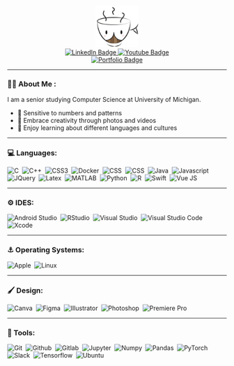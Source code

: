 <div id="header" align="center">
  <img src="https://github.com/anny-wu/anny-wu/blob/main/Logo.png?raw=true" width="100"/>
  <div id="badges">
    <a href="https://www.linkedin.com/in/yuwu5800/">
      <img src="https://img.shields.io/badge/LinkedIn-blue?style=for-the-badge&logo=linkedin&logoColor=white" alt="LinkedIn Badge"/>
    </a>
    <a href="https://www.youtube.com/@awesomeanny6525/featured">
      <img src="https://img.shields.io/badge/YouTube-red?style=for-the-badge&logo=youtube&logoColor=white" alt="Youtube Badge"/>
    </a>
  </div>
  <div id="website">
     <a href="https://anny-wu.github.io/">
      <img src="https://img.shields.io/badge/Portfolio-brightgreen?style=for-the-badge&logo=reacthookform&logoColor=white" alt="Portfolio Badge"/>
    </a>
  </div>
</div>

---
### :woman_technologist: About Me :
I am a senior studying Computer Science at University of Michigan.
- :1234: Sensitive to numbers and patterns
- :movie_camera: Embrace creativity through photos and videos
- :abcd: Enjoy learning about different languages and cultures

---
### :computer: Languages:
<div>
  <img src="https://cdn.jsdelivr.net/gh/devicons/devicon/icons/c/c-original.svg" title="C" alt="C" width="40" height="40"/>&nbsp;
  <img src="https://cdn.jsdelivr.net/gh/devicons/devicon/icons/cplusplus/cplusplus-original.svg" title="C++" alt="C++" width="40" height="40"/>&nbsp;
  <img src="https://cdn.jsdelivr.net/gh/devicons/devicon/icons/css3/css3-original.svg" title="CSS3" alt="CSS3" width="40" height="40"/>&nbsp;
  <img src="https://cdn.jsdelivr.net/gh/devicons/devicon/icons/docker/docker-original.svg" title="Docker" alt="Docker" width="40" height="40"/>&nbsp;
  <img src="https://cdn.jsdelivr.net/gh/devicons/devicon/icons/css3/css3-original.svg" title="CSS" alt="CSS" width="40" height="40"/>&nbsp;
  <img src="https://cdn.jsdelivr.net/gh/devicons/devicon/icons/css3/css3-original.svg" title="CSS" alt="CSS" width="40" height="40"/>&nbsp;
  <img src="https://cdn.jsdelivr.net/gh/devicons/devicon/icons/java/java-original.svg" title="Java" alt="Java" width="40" height="40"/>&nbsp;
  <img src="https://cdn.jsdelivr.net/gh/devicons/devicon/icons/javascript/javascript-original.svg" title="Javascript" alt="Javascript" width="40" height="40"/>&nbsp;
  <img src="https://cdn.jsdelivr.net/gh/devicons/devicon/icons/jquery/jquery-original.svg" title="JQuery" alt="JQuery" width="40" height="40"/>&nbsp;
  <img src="https://cdn.jsdelivr.net/gh/devicons/devicon/icons/latex/latex-original.svg" title="Latex" alt="Latex" width="40" height="40"/>&nbsp;
  <img src="https://cdn.jsdelivr.net/gh/devicons/devicon/icons/matlab/matlab-original.svg" title="MATLAB" alt="MATLAB" width="40" height="40"/>&nbsp;
  <img src="https://cdn.jsdelivr.net/gh/devicons/devicon/icons/python/python-original.svg" title="Python" alt="Python" width="40" height="40"/>&nbsp;
  <img src="https://cdn.jsdelivr.net/gh/devicons/devicon/icons/r/r-original.svg" title="R" alt="R" width="40" height="40"/>&nbsp;
  <img src="https://cdn.jsdelivr.net/gh/devicons/devicon/icons/swift/swift-original.svg" title="Swift" alt="Swift" width="40" height="40"/>&nbsp;       <img src="https://cdn.jsdelivr.net/gh/devicons/devicon/icons/vuejs/vuejs-original.svg" title="Vue JS" alt="Vue JS" width="40" height="40"/>&nbsp;          
</div>   

---
### :gear: IDES:
<div>
  <img src="https://cdn.jsdelivr.net/gh/devicons/devicon/icons/androidstudio/androidstudio-original.svg" title="Android Studio" alt="Android Studio" width="40" height="40"/>&nbsp;
   <img src="https://cdn.jsdelivr.net/gh/devicons/devicon/icons/rstudio/rtudio-original.svg" title="RStudio" alt="RStudio" width="40" height="40"/>&nbsp;
  <img src="https://cdn.jsdelivr.net/gh/devicons/devicon/icons/visualstudio/visualstudio-plain.svg" title="Visual Studio" alt="Visual Studio" width="40" height="40"/>&nbsp;
  <img src="https://cdn.jsdelivr.net/gh/devicons/devicon/icons/vscode/vscode-original.svg" title="Visual Studio Code" alt="Visual Studio Code" width="40" height="40"/>&nbsp;
  <img src="https://cdn.jsdelivr.net/gh/devicons/devicon/icons/xcode/xcode-original.svg" title="Xcode" alt="Xcode" width="40" height="40"/>&nbsp;
</div>   

---
### :anchor: Operating Systems:
<div>
  <img src="https://cdn.jsdelivr.net/gh/devicons/devicon/icons/apple/apple-original.svg" title="Apple" alt="Apple" width="40" height="40"/>&nbsp;
  <img src="https://cdn.jsdelivr.net/gh/devicons/devicon/icons/linux/linux-original.svg" title="Linux" alt="Linux" width="40" height="40"/>&nbsp;
  
          
</div>   

            
---
### :paintbrush: Design:
<div>
  <img src="https://cdn.jsdelivr.net/gh/devicons/devicon/icons/canva/canva-original.svg" title="Canva" alt="Canva" width="40" height="40"/>&nbsp;
  <img src="https://cdn.jsdelivr.net/gh/devicons/devicon/icons/figma/figma-original.svg" title="Figma" alt="Figma" width="40" height="40"/>&nbsp;
  <img src="https://cdn.jsdelivr.net/gh/devicons/devicon/icons/illustrator/illustrator-plain.svg" title="Illustrator" alt="Illustrator" width="40" height="40"/>&nbsp;
  <img src="https://cdn.jsdelivr.net/gh/devicons/devicon/icons/photoshop/photoshop-plain.svg" title="Photoshop" alt="Photoshop" width="40" height="40"/>&nbsp;  
  <img src="https://cdn.jsdelivr.net/gh/devicons/devicon/icons/premierepro/premierepro-original.svg" title="Premiere Pro" alt="Premiere Pro" width="40" height="40"/>&nbsp; 
  
</div> 

---
### :wrench: Tools:
<div>
  <img src="https://cdn.jsdelivr.net/gh/devicons/devicon/icons/git/git-original.svg" title="Git" alt="Git" width="40" height="40"/>&nbsp;
  <img src="https://cdn.jsdelivr.net/gh/devicons/devicon/icons/github/github-original.svg" title="Github" alt="Github" width="40" height="40"/>&nbsp;
  <img src="https://cdn.jsdelivr.net/gh/devicons/devicon/icons/gitlab/gitlab-original.svg" title="Gitlab" alt="Gitlab" width="40" height="40"/>&nbsp;
  <img src="https://cdn.jsdelivr.net/gh/devicons/devicon/icons/jupyter/jupyter-original.svg" title="Jupyter" alt="Jupyter" width="40" height="40"/>&nbsp;
  <img src="https://cdn.jsdelivr.net/gh/devicons/devicon/icons/numpy/numpy-original.svg" title="Numpy" alt="Numpy" width="40" height="40"/>&nbsp;
  <img src="https://cdn.jsdelivr.net/gh/devicons/devicon/icons/pandas/pandas-original.svg" title="Pandas" alt="Pandas" width="40" height="40"/>&nbsp;   <img src="https://cdn.jsdelivr.net/gh/devicons/devicon/icons/pytorch/pytorch-original.svg" title="PyTorch" alt="PyTorch" width="40" height="40"/>&nbsp; 
  <img src="https://cdn.jsdelivr.net/gh/devicons/devicon/icons/slack/slack-original.svg" title="Slack" alt="Slack" width="40" height="40"/>&nbsp; 
  <img src="https://cdn.jsdelivr.net/gh/devicons/devicon/icons/tensorflow/tensorflow-original.svg" title="Tensorflow" alt="Tensorflow" width="40" height="40"/>&nbsp; 
  <img src="https://cdn.jsdelivr.net/gh/devicons/devicon/icons/ubuntu/ubuntu-plain.svg" title="Ubuntu" alt="Ubuntu" width="40" height="40"/>&nbsp; 
</div> 


<!--
**anny-wu/anny-wu** is a ✨ _special_ ✨ repository because its `README.md` (this file) appears on your GitHub profile.

Here are some ideas to get you started:

- 🔭 I’m currently working on ...
- 🌱 I’m currently learning ...
- 👯 I’m looking to collaborate on ...
- 🤔 I’m looking for help with ...
- 💬 Ask me about ...
- 📫 How to reach me: ...
- 😄 Pronouns: ...
- ⚡ Fun fact: ...
-->
